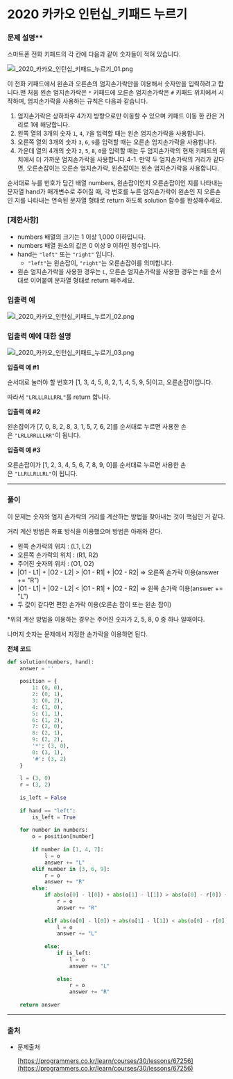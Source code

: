 # 2020 카카오 인턴십_키패드 누르기
### 문제 설명**

스마트폰 전화 키패드의 각 칸에 다음과 같이 숫자들이 적혀 있습니다.

![i_2020_카카오_인턴십_키패드_누르기_01.png](./img/i_2020_카카오_인턴십_키패드_누르기_01)

이 전화 키패드에서 왼손과 오른손의 엄지손가락만을 이용해서 숫자만을 입력하려고 합니다.맨 처음 왼손 엄지손가락은 `*` 키패드에 오른손 엄지손가락은 `#` 키패드 위치에서 시작하며, 엄지손가락을 사용하는 규칙은 다음과 같습니다.

1. 엄지손가락은 상하좌우 4가지 방향으로만 이동할 수 있으며 키패드 이동 한 칸은 거리로 1에 해당합니다.
2. 왼쪽 열의 3개의 숫자 `1`, `4`, `7`을 입력할 때는 왼손 엄지손가락을 사용합니다.
3. 오른쪽 열의 3개의 숫자 `3`, `6`, `9`를 입력할 때는 오른손 엄지손가락을 사용합니다.
4. 가운데 열의 4개의 숫자 `2`, `5`, `8`, `0`을 입력할 때는 두 엄지손가락의 현재 키패드의 위치에서 더 가까운 엄지손가락을 사용합니다.4-1. 만약 두 엄지손가락의 거리가 같다면, 오른손잡이는 오른손 엄지손가락, 왼손잡이는 왼손 엄지손가락을 사용합니다.

순서대로 누를 번호가 담긴 배열 numbers, 왼손잡이인지 오른손잡이인 지를 나타내는 문자열 hand가 매개변수로 주어질 때, 각 번호를 누른 엄지손가락이 왼손인 지 오른손인 지를 나타내는 연속된 문자열 형태로 return 하도록 solution 함수를 완성해주세요.

### **[제한사항]**

- numbers 배열의 크기는 1 이상 1,000 이하입니다.
- numbers 배열 원소의 값은 0 이상 9 이하인 정수입니다.
- hand는 `"left"` 또는 `"right"` 입니다.
    - `"left"`는 왼손잡이, `"right"`는 오른손잡이를 의미합니다.
- 왼손 엄지손가락을 사용한 경우는 `L`, 오른손 엄지손가락을 사용한 경우는 `R`을 순서대로 이어붙여 문자열 형태로 return 해주세요.

### 입출력 예
![i_2020_카카오_인턴십_키패드_누르기_02.png](./img/i_2020_카카오_인턴십_키패드_누르기_02)

### **입출력 예에 대한 설명**
![i_2020_카카오_인턴십_키패드_누르기_03.png](./img/i_2020_카카오_인턴십_키패드_누르기_03)

**입출력 예 #1**

순서대로 눌러야 할 번호가 [1, 3, 4, 5, 8, 2, 1, 4, 5, 9, 5]이고, 오른손잡이입니다.

따라서 `"LRLLLRLLRRL"`를 return 합니다.

**입출력 예 #2**

왼손잡이가 [7, 0, 8, 2, 8, 3, 1, 5, 7, 6, 2]를 순서대로 누르면 사용한 손은 `"LRLLRRLLLRR"`이 됩니다.

**입출력 예 #3**

오른손잡이가 [1, 2, 3, 4, 5, 6, 7, 8, 9, 0]를 순서대로 누르면 사용한 손은 `"LLRLLRLLRL"`이 됩니다.

---

### 풀이

이 문제는 숫자와 엄지 손가락의 거리를 계산하는 방법을 찾아내는 것이 핵심인 거 같다.

거리 계산 방법은 좌표 방식을 이용했으며 방법은 아래와 같다.

- 왼쪽 손가락의 위치 : (L1, L2)
- 오른쪽 손가락의 위치 : (R1, R2)
- 주어진 숫자의 위치 : (O1, O2)
- |O1 - L1| + |O2 - L2| > |O1 - R1| + |O2 - R2| ⇒ 오른쪽 손가락 이용(answer += "R")
- |O1 - L1| + |O2 - L2| < |O1 - R1| + |O2 - R2| ⇒ 왼쪽 손가락 이용(answer += "L")
- 두 값이 같다면 편한 손가락 이용(오른손 잡이 또는 왼손 잡이)

*위의 계산 방법을 이용하는 경우는 주어진 숫자가 2, 5, 8, 0 중 하나 일때이다.

  나머지 숫자는 문제에서 지정한 손가락을 이용하면 된다.

**전체 코드**

```python
def solution(numbers, hand):
    answer = ''
    
    position = {
        1: (0, 0),
        2: (0, 1),
        3: (0, 2),
        4: (1, 0),
        5: (1, 1),
        6: (1, 2),
        7: (2, 0),
        8: (2, 1),
        9: (2, 2),
        '*': (3, 0),
        0: (3, 1),
        '#': (3, 2)
    }
    
    l = (3, 0)
    r = (3, 2)
    
    is_left = False
    
    if hand == "left":
        is_left = True
    
    for number in numbers:
        o = position[number]
        
        if number in [1, 4, 7]:
            l = o
            answer += "L"
        elif number in [3, 6, 9]:
            r = o
            answer += "R"
        else:
            if abs(o[0] - l[0]) + abs(o[1] - l[1]) > abs(o[0] - r[0]) + abs(o[1] - r[1]):
                r = o
                answer += "R"
                
            elif abs(o[0] - l[0]) + abs(o[1] - l[1]) < abs(o[0] - r[0]) + abs(o[1] - r[1]):
                l = o
                answer += "L"
                
            else:
                if is_left:
                    l = o
                    answer += "L"
                    
                else:
                    r = o
                    answer += "R"
                
    return answer
```

---

### 출처

- 문제출처

    [https://programmers.co.kr/learn/courses/30/lessons/67256](https://programmers.co.kr/learn/courses/30/lessons/67256)